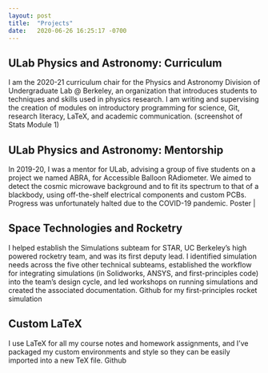 ```yaml
---
layout: post
title:  "Projects"
date:   2020-06-26 16:25:17 -0700
---
```

## ULab Physics and Astronomy: Curriculum
I am the 2020-21 curriculum chair for the Physics and Astronomy Division of Undergraduate Lab @ Berkeley, an organization that introduces students to techniques and skills used in physics research. I am writing and supervising the creation of modules on introductory programming for science, Git, research literacy, LaTeX, and academic communication.
<ULab github org> (screenshot of Stats Module 1)

## ULab Physics and Astronomy: Mentorship
In 2019-20, I was a mentor for ULab, advising a group of five students on a project we named ABRA, for Accessible Balloon RAdiometer. We aimed to detect the cosmic microwave background and to fit its spectrum to that of a blackbody, using off-the-shelf electrical components and custom PCBs. Progress was unfortunately halted due to the COVID-19 pandemic.
Poster | <link to presentation>

## Space Technologies and Rocketry
I helped establish the Simulations subteam for STAR, UC Berkeley’s high powered rocketry team, and was its first deputy lead. I identified simulation needs across the five other technical subteams, established the workflow for integrating simulations (in Solidworks, ANSYS, and first-principles code) into the team’s design cycle, and led workshops on running simulations and created the associated documentation.
Github for my first-principles rocket simulation

## Custom LaTeX
I use LaTeX for all my course notes and homework assignments, and I’ve packaged my custom environments and style so they can be easily imported into a new TeX file.
Github
